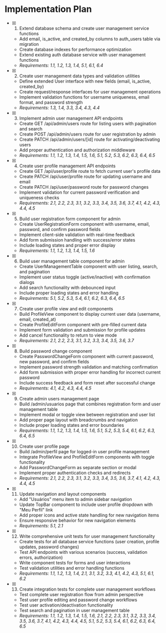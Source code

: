 # Implementation Plan

- [x] 1. Extend database schema and create user management service functions
  - Add email, is_active, and created_by columns to auth_users table via migration
  - Create database indexes for performance optimization
  - Extend existing auth database service with user management functions
  - _Requirements: 1.1, 1.2, 1.3, 1.4, 5.1, 6.1, 6.4_

- [x] 2. Create user management data types and validation utilities
  - Define extended User interface with new fields (email, is_active, created_by)
  - Create request/response interfaces for user management operations
  - Implement validation functions for username uniqueness, email format, and password strength
  - _Requirements: 1.3, 1.4, 3.3, 3.4, 4.3, 4.4_

- [x] 3. Implement admin user management API endpoints
  - Create GET /api/admin/users route for listing users with pagination and search
  - Create POST /api/admin/users route for user registration by admin
  - Create PATCH /api/admin/users/[id] route for activating/deactivating users
  - Add proper authentication and authorization middleware
  - _Requirements: 1.1, 1.2, 1.3, 1.4, 1.5, 1.6, 5.1, 5.2, 5.3, 6.2, 6.3, 6.4, 6.5_

- [x] 4. Create user profile management API endpoints
  - Create GET /api/user/profile route to fetch current user's profile data
  - Create PATCH /api/user/profile route for updating username and email
  - Create PATCH /api/user/password route for password changes
  - Implement validation for current password verification and uniqueness checks
  - _Requirements: 2.1, 2.2, 2.3, 3.1, 3.2, 3.3, 3.4, 3.5, 3.6, 3.7, 4.1, 4.2, 4.3, 4.4, 4.5_

- [x] 5. Build user registration form component for admin
  - Create UserRegistrationForm component with username, email, password, and confirm password fields
  - Implement client-side validation with real-time feedback
  - Add form submission handling with success/error states
  - Include loading states and proper error display
  - _Requirements: 1.1, 1.2, 1.3, 1.4, 1.5, 1.6_

- [x] 6. Build user management table component for admin
  - Create UserManagementTable component with user listing, search, and pagination
  - Implement user status toggle (active/inactive) with confirmation dialogs
  - Add search functionality with debounced input
  - Include proper loading states and error handling
  - _Requirements: 5.1, 5.2, 5.3, 5.4, 6.1, 6.2, 6.3, 6.4, 6.5_

- [x] 7. Create user profile view and edit components
  - Build ProfileView component to display current user data (username, email, created_at)
  - Create ProfileEditForm component with pre-filled current data
  - Implement form validation and submission for profile updates
  - Add cancel functionality to return to view mode
  - _Requirements: 2.1, 2.2, 2.3, 3.1, 3.2, 3.3, 3.4, 3.5, 3.6, 3.7_

- [x] 8. Build password change component
  - Create PasswordChangeForm component with current password, new password, and confirm fields
  - Implement password strength validation and matching confirmation
  - Add form submission with proper error handling for incorrect current password
  - Include success feedback and form reset after successful change
  - _Requirements: 4.1, 4.2, 4.3, 4.4, 4.5_

- [x] 9. Create admin users management page
  - Build /admin/usuarios page that combines registration form and user management table
  - Implement modal or toggle view between registration and user list
  - Add proper page layout with breadcrumbs and navigation
  - Include proper loading states and error boundaries
  - _Requirements: 1.1, 1.2, 1.3, 1.4, 1.5, 1.6, 5.1, 5.2, 5.3, 5.4, 6.1, 6.2, 6.3, 6.4, 6.5_

- [x] 10. Create user profile page
  - Build /admin/perfil page for logged-in user profile management
  - Integrate ProfileView and ProfileEditForm components with toggle functionality
  - Add PasswordChangeForm as separate section or modal
  - Implement proper authentication checks and redirects
  - _Requirements: 2.1, 2.2, 2.3, 3.1, 3.2, 3.3, 3.4, 3.5, 3.6, 3.7, 4.1, 4.2, 4.3, 4.4, 4.5_

- [x] 11. Update navigation and layout components
  - Add "Usuários" menu item to admin sidebar navigation
  - Update TopBar component to include user profile dropdown with "Meu Perfil" link
  - Add proper icons and active state handling for new navigation items
  - Ensure responsive behavior for new navigation elements
  - _Requirements: 5.1, 2.1_

- [x] 12. Write comprehensive unit tests for user management functionality
  - Create tests for all database service functions (user creation, profile updates, password changes)
  - Test API endpoints with various scenarios (success, validation errors, authorization)
  - Write component tests for forms and user interactions
  - Test validation utilities and error handling functions
  - _Requirements: 1.1, 1.2, 1.3, 1.4, 2.1, 3.1, 3.2, 3.3, 4.1, 4.2, 4.3, 5.1, 6.1, 6.2_

- [x] 13. Create integration tests for complete user management workflows
  - Test complete user registration flow from admin perspective
  - Test user profile editing and password change workflows
  - Test user activation/deactivation functionality
  - Test search and pagination in user management table
  - _Requirements: 1.1, 1.2, 1.3, 1.4, 1.5, 1.6, 2.1, 2.2, 2.3, 3.1, 3.2, 3.3, 3.4, 3.5, 3.6, 3.7, 4.1, 4.2, 4.3, 4.4, 4.5, 5.1, 5.2, 5.3, 5.4, 6.1, 6.2, 6.3, 6.4, 6.5_